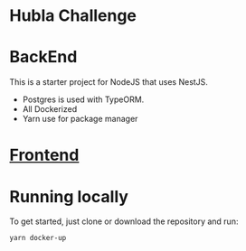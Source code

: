# Hubla Challenge

# BackEnd

This is a starter project for NodeJS that uses NestJS.

- Postgres is used with TypeORM.
- All Dockerized
- Yarn use for package manager

# [Frontend](./client/readme.md)

# Running locally

To get started, just clone or download the repository and run:

```
yarn docker-up
```
